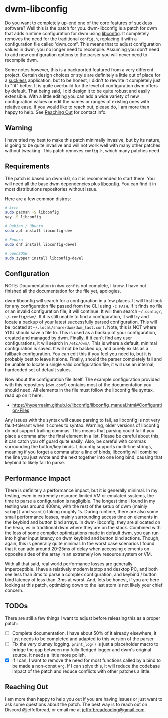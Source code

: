 # dwm-libconfig

Do you want to completely up-end one of the core features of [suckless](https://suckless.org/) software? Well this is the patch for you.
dwm-libconfig is a patch for dwm that adds runtime configuration for dwm using [libconfig](https://hyperrealm.github.io/libconfig/). It
completely removes the need for the traditional `config.h`, replacing it with a configuration file called 'dwm.conf'. This means that to
adjust configuration values in dwm, you no longer need to recompile. Assuming you don't need to add new configuration options to the
parser you will never need to recompile dwm.

Some notes however, this is a backported featured from a very different project. Certain design choices or style are definitely a little
out of place for a [suckless](https://suckless.org/) application, but to be honest, I didn't to rewrite it completely just to "fit" better.
It is quite overbuild for the level of configuration dwm offers by default. That being said, I did design it to be quite robust and easily
extensible. With a little editing you can add a wide variety of new configuration values or edit the names or ranges of existing ones with
relative ease. If you would like to reach out, please do, I am more than happy to help. See [Reaching Out](#reaching-out) for contact info.

## Warning
I have tried my best to make this patch minimally invasive, but by its nature, is going to be quite invasive and will not work well with
many other patches without tweaking. This patch removes `config.h`, which many patches need.

## Requirements
The patch is based on dwm 6.6, so it is recommended to start there. You will need all the base dwm dependencies plus 
[libconfig](https://hyperrealm.github.io/libconfig/). You can find it in most distributions repositories without issue.

Here are a few common distros:
```bash
# Arch
sudo pacman -S libconfig
yay -S libconfig

# Debian / Ubuntu
sudo apt install libconfig-dev

# Fedora
sudo dnf install libconfig-devel

# openSUSE
sudo zypper install libconfig-devel
```

## Configuration

NOTE: Documentation in `dwm.conf` is not complete, I know. I have not finished all the documentation for the file yet, apologies.

dwm-libconfig will search for a configuration in a few places. It will first look for any configuration file passed from the CLI using 
`-c PATH`. If it finds no file or an invalid configuration file, it will continue. It will then search `~/.config/`, `~/.config/dwm/`.
If it is still unable to find a configuration, it will try and locate a backup of your latest successfully parsed configuration. 
This will be located at `~/.local/share/dwm/dwm_last.conf`. Note, this is NOT where YOU should save a file to. This is used as a backup
of your configuration, created and managed by dwm. Finally, if it can't find any user configurations, it will search in `/etc/dwm/`.
This is where a default, minimal configuration is saved. It will not be backed up, and purely exists as a fallback configuration. You
can edit this if you feel you need to, but it is probably best to leave it alone. Finally, should the parser completely fail and be
unable to locate a single valid configuration file, it will use an internal, hardcoded set of default values. 

Now about the configuration file itself. The example configuration provided with this repository (`dwm.conf`) contains most of the
documentation you should need. All elements in the file must follow the libconfig file syntax, read up on it here: 
 - https://hyperrealm.github.io/libconfig/libconfig_manual.html#Configuration-Files

Any issues with the syntax will cause parsing to fail, as libconfig is not very fault-tolerant when it comes to syntax. Warning,
older versions of libconfig do not support trailing commas. This means that parsing could fail if you place a comma after the final
element in a list. Please be careful about this, it can catch you off guard quite easily. Also, be careful with commas surrounding
the button/key binds. Libconfig supports multi-line strings, meaning if you forget a comma after a line of binds, libconfig will
combine the line you just wrote and the next together into one long bind, causing that keybind to likely fail to parse.

## Performance Impact
There is definitely a performance impact, but it is generally minimal. In my testing, even in extremely resource limited VM or emulated
systems, the time to parse a configuration is negligible. The longest time I found in my testing was around 400ms, with the rest of the
setup of dwm (mainly `setup()` and `scan()`) taking roughly 1s. During runtime, there are also some small performance losses, mainly
surrounding access time on elements in the keybind and button bind arrays. In dwm-libconfig, they are allocated on the heap, vs in
traditional dwm where they are on the stack. Combined with the loss of some compiler optimizations made in default dwm, you can run
into higher input latency on dwm keybind and button bind actions. Though, again, this is generally quite minimal. In the worst case
scenarios I found that it can add around 20-25ms of delay when accessing elements on opposite sides of the array in an extremely low
resource system or VM.

With all that said, real world performance losses are generally imperceptible. I have a relatively modern laptop and desktop PC, and both
see less than 3ms to parse a complex configuration, and keybind / button bind latency of less than .3ms at worst. And, lets be honest, if
you are here looking at this patch, optimizing down to the last atom is not likely your chief concern.

## TODOs
There are still a few things I want to adjust before releasing this as a proper patch:
- [ ] Complete documentation. I have about 50% of it already elsewhere, it just needs to be completed and adapted to this version of the parser
- [ ] Fix the very clumsy logging. `print_log()` is just a placeholder macro to bridge the gap between my fully fledged logger and dwm's original source. It needs a little more polish.
- [x] If I can, I want to remove the need for most functions called by a bind to be made a non-const `Arg`. If I can solve this, it will reduce the codebase impact of the patch and reduce conflicts with other patches a little.

## Reaching Out
I am more than happy to help you out if you are having issues or just want to ask some questions about the patch. The best way is to reach
out on Discord @jeffofbread, or email me at jeffofbreadcoding@gmail.com.